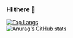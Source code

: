 ### Hi there 👋

<!--
**BouncyBird/BouncyBird** is a ✨ _special_ ✨ repository because its `README.md` (this file) appears on your GitHub profile.

Here are some ideas to get you started:

- 🔭 I’m currently working on ...
- 🌱 I’m currently learning ...
- 👯 I’m looking to collaborate on ...
- 🤔 I’m looking for help with ...
- 💬 Ask me about ...
- 📫 How to reach me: ...
- 😄 Pronouns: ...
- ⚡ Fun fact: ...
-->
  
[![Top Langs](https://github-readme-stats.vercel.app/api/top-langs/?username=BouncyBird&langs_count=8&theme=radical)](https://github.com/anuraghazra/github-readme-stats)  \
[![Anurag's GitHub stats](https://github-readme-stats.vercel.app/api?username=BouncyBird&show_icons=true&theme=radical)](https://github.com/anuraghazra/github-readme-stats)
